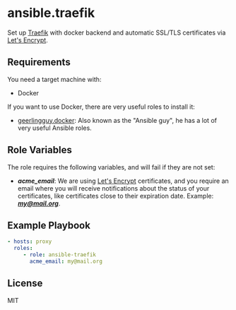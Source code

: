 ansible.traefik
=========

Set up [Traefik] with docker backend and automatic SSL/TLS certificates via [Let's Encrypt].

Requirements
------------

You need a target machine with:
- Docker

If you want to use Docker, there are very useful roles to install it:

- [geerlingguy.docker]: Also known as the "Ansible guy", he has a lot of very
  useful Ansible roles.


Role Variables
--------------
The role requires the following variables, and will fail if they are not set:

- ***acme_email***: We are using [Let's Encrypt] certificates, and you require an email
  where you will receive notifications about the status of your certificates, like
  certificates close to their expiration date. Example: ***my@mail.org***.


Example Playbook
----------------

```yaml
- hosts: proxy
  roles:
     - role: ansible-traefik
       acme_email: my@mail.org
```

License
-------

MIT




[geerlingguy.docker]: https://github.com/geerlingguy/ansible-role-docker
[Traefik]: https://traefik.io/
[Let's Encrypt]: https://letsencrypt.org/